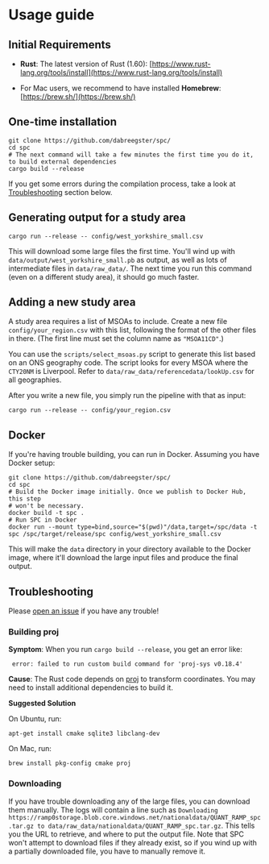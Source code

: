 # Usage guide

## Initial Requirements

- **Rust**: The latest version of Rust (1.60):
  [https://www.rust-lang.org/tools/install](https://www.rust-lang.org/tools/install)

- For Mac users, we recommend to have installed **Homebrew**: [https://brew.sh/](https://brew.sh/)

## One-time installation

```shell
git clone https://github.com/dabreegster/spc/
cd spc
# The next command will take a few minutes the first time you do it, to build external dependencies
cargo build --release
```

If you get some errors during the compilation process, take a look at
[Troubleshooting](#Troubleshooting) section below.

## Generating output for a study area

```
cargo run --release -- config/west_yorkshire_small.csv
```

This will download some large files the first time. You'll wind up with
`data/output/west_yorkshire_small.pb` as output, as well as lots of
intermediate files in `data/raw_data/`. The next time you run this command
(even on a different study area), it should go much faster.

## Adding a new study area

A study area requires a list of MSOAs to include. Create a new file `config/your_region.csv` with this list, following the format of the other files in there. (The first line must set the column name as `"MSOA11CD"`.)

You can use the `scripts/select_msoas.py` script to generate this list based on an ONS geography code. The script looks for every MSOA where the `CTY20NM` is Liverpool. Refer to `data/raw_data/referencedata/lookUp.csv` for all geographies.

After you write a new file, you simply run the pipeline with that as input:

```
cargo run --release -- config/your_region.csv
```

## Docker

If you're having trouble building, you can run in Docker. Assuming you have Docker setup:

```shell
git clone https://github.com/dabreegster/spc/
cd spc
# Build the Docker image initially. Once we publish to Docker Hub, this step
# won't be necessary.
docker build -t spc .
# Run SPC in Docker
docker run --mount type=bind,source="$(pwd)"/data,target=/spc/data -t spc /spc/target/release/spc config/west_yorkshire_small.csv
```

This will make the `data` directory in your directory available to the Docker image, where it'll download the large input files and produce the final output.

## Troubleshooting

Please [open an issue](https://github.com/dabreegster/spc/issues) if you have any trouble!

### Building proj

**Symptom**: When you run `cargo build --release`, you get an error like:

```shell
 error: failed to run custom build command for 'proj-sys v0.18.4'
```

**Cause**: The Rust code depends on [proj](https://proj.org) to transform coordinates. You may need to install additional dependencies to build it.

**Suggested Solution**

On Ubuntu, run:

```shell
apt-get install cmake sqlite3 libclang-dev
```

On Mac, run:

```shell
brew install pkg-config cmake proj
```

### Downloading

If you have trouble downloading any of the large files, you can download them manually. The logs will contain a line such as `Downloading https://ramp0storage.blob.core.windows.net/nationaldata/QUANT_RAMP_spc.tar.gz to data/raw_data/nationaldata/QUANT_RAMP_spc.tar.gz`. This tells you the URL to retrieve, and where to put the output file. Note that SPC won't attempt to download files if they already exist, so if you wind up with a partially downloaded file, you have to manually remove it.
